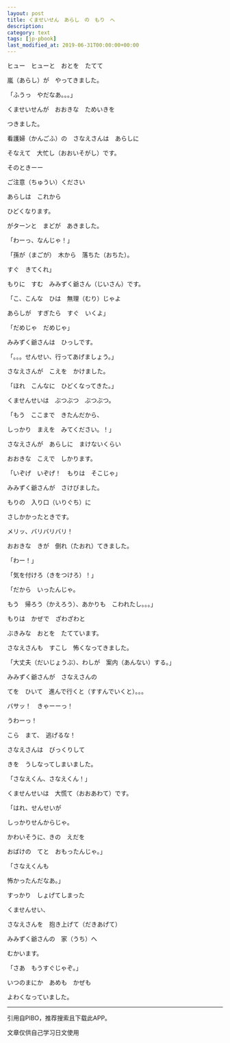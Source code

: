 ```yaml
---
layout: post
title: くませいせん　あらし　の　もり　へ
description: 
category: text
tags: [jp-pbook]
last_modified_at: 2019-06-31T00:00:00+00:00
---
```


ヒュー　ヒューと　おとを　たてて

嵐（あらし）が　やってきました。

「ふうっ　やだなあ。。。」

くませいせんが　おおきな　ためいきを

つきました。

看護婦（かんごふ）の　さなえさんは　あらしに

そなえて　大忙し（おおいそがし）です。

そのときーー

ご注意（ちゅうい）ください

あらしは　これから

ひどくなります。

がターンと　まどが　あきました。

「わーっ、なんじゃ！」

「孫が（まごが）　木から　落ちた（おちた）。

すぐ　きてくれ」

もりに　すむ　みみずく爺さん（じいさん）です。

「こ、こんな　ひは　無理（むり）じゃよ

あらしが　すぎたら　すぐ　いくよ」

「だめじゃ　だめじゃ」

みみずく爺さんは　ひっしです。

「。。。せんせい、行ってあげましょう。」

さなえさんが　こえを　かけました。

「ほれ　こんなに　ひどくなってきた。」

くませんせいは　ぶつぶつ　ぶつぶつ。

「もう　ここまで　きたんだから、

しっかり　まえを　みてください。！」

さなえさんが　あらしに　まけないくらい

おおきな　こえで　しかります。

「いぞげ　いぞげ！　もりは　そこじゃ」

みみずく爺さんが　さけびました。

もりの　入り口（いりぐち）に

さしかかったときです。

メリッ、バリバリバリ！

おおきな　きが　倒れ（たおれ）てきました。

「わー！」

「気を付けろ（きをつけろ）！」

「だから　いったんじゃ。

もう　帰ろう（かえろう）、あかりも　こわれたし。。。」

もりは　かぜで　ざわざわと

ぶきみな　おとを　たてています。

さなえさんも　すこし　怖くなってきました。

「大丈夫（だいじょうぶ）、わしが　案内（あんない）する。」

みみずく爺さんが　さなえさんの

てを　ひいて　進んで行くと（すすんでいくと）。。。

バサッ！　きゃーーっ！

うわーっ！

こら　まて、　逃げるな！

さなえさんは　びっくりして

きを　うしなってしまいました。  

「さなえくん、さなえくん！」

くませんせいは　大慌て（おおあわて）です。

「はれ、せんせいが

しっかりせんからじゃ。

かわいそうに、きの　えだを

おばけの　てと　おもったんじゃ。」

「さなえくんも

怖かったんだなあ。」

すっかり　しょげてしまった

くませんせい、

さなえさんを　抱き上げて（だきあげて）

みみずく爺さんの　家（うち）へ

むかいます。

「さあ　もうすぐじゃぞ。」

いつのまにか　あめも　かぜも

よわくなっていました。

<hr>

引用自PIBO，推荐搜索且下载此APP。

文章仅供自己学习日文使用

